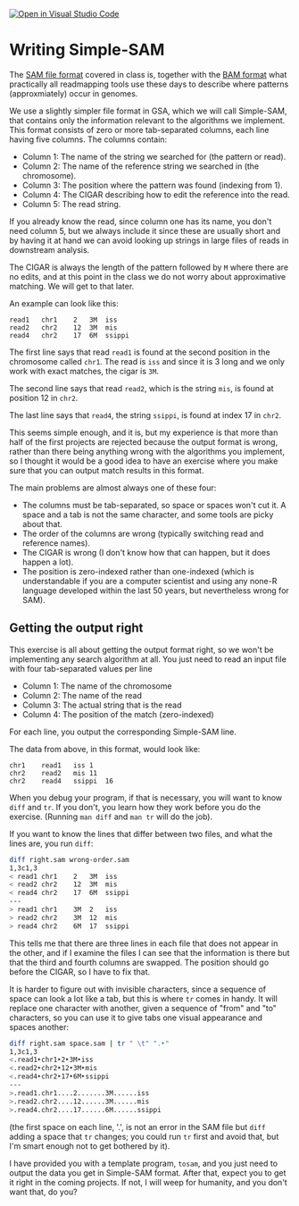 [![Open in Visual Studio Code](https://classroom.github.com/assets/open-in-vscode-c66648af7eb3fe8bc4f294546bfd86ef473780cde1dea487d3c4ff354943c9ae.svg)](https://classroom.github.com/online_ide?assignment_repo_id=8371147&assignment_repo_type=AssignmentRepo)
# Writing Simple-SAM

The [SAM file format](https://en.wikipedia.org/wiki/SAM_(file_format)) covered in class is, together with the [BAM format](https://en.wikipedia.org/wiki/Binary_Alignment_Map) what practically all readmapping tools use these days to describe where patterns (approxmiately) occur in genomes.

We use a slightly simpler file format in GSA, which we will call Simple-SAM, that contains only the information relevant to the algorithms we implement. This format consists of zero or more tab-separated columns, each line having five columns. The columns contain:

 * Column 1: The name of the string we searched for (the pattern or read).
 * Column 2: The name of the reference string we searched in (the chromosome).
 * Column 3: The position where the pattern was found (indexing from 1).
 * Column 4: The CIGAR describing how to edit the reference into the read.
 * Column 5: The read string.

If you already know the read, since column one has its name, you don't need column 5, but we always include it since these are usually short and by having it at hand we can avoid looking up strings in large files of reads in downstream analysis.

The CIGAR is always the length of the pattern followed by `M` where there are no edits, and at this point in the class we do not worry about approximative matching. We will get to that later.

An example can look like this:

```
read1	chr1	2	3M	iss
read2	chr2	12	3M	mis
read4	chr2	17	6M	ssippi
```

The first line says that read `read1` is found at the second position in the chromosome called `chr1`. The read is `iss` and since it is 3 long and we only work with exact matches, the cigar is `3M`.

The second line says that read `read2`, which is the string `mis`, is found at position 12 in `chr2`.

The last line says that `read4`, the string `ssippi`, is found at index 17 in `chr2`.

This seems simple enough, and it is, but my experience is that more than half of the first projects are rejected because the output format is wrong, rather than there being anything wrong with the algorithms you implement, so I thought it would be a good idea to have an exercise where you make sure that you can output match results in this format.

The main problems are almost always one of these four:

 * The columns must be tab-separated, so space or spaces won't cut it. A space and a tab is not the same character, and some tools are picky about that.
 * The order of the columns are wrong (typically switching read and reference names).
 * The CIGAR is wrong (I don't know how that can happen, but it does happen a lot).
 * The position is zero-indexed rather than one-indexed (which is understandable if you are a computer scientist and using any none-R language developed within the last 50 years, but nevertheless wrong for SAM).

## Getting the output right

This exercise is all about getting the output format right, so we won't be implementing any search algorithm at all. You just need to read an input file with four tab-separated values per line

 * Column 1: The name of the chromosome
 * Column 2: The name of the read
 * Column 3: The actual string that is the read
 * Column 4: The position of the match (zero-indexed)

For each line, you output the corresponding Simple-SAM line.

The data from above, in this format, would look like:

```
chr1    read1   iss 1
chr2    read2   mis 11
chr2    read4   ssippi  16
```

When you debug your program, if that is necessary, you will want to know `diff` and `tr`. If you don't, you learn how they work before you do the exercise. (Running `man diff` and `man tr` will do the job).

If you want to know the lines that differ between two files, and what the lines are, you run `diff`:

```sh
diff right.sam wrong-order.sam
1,3c1,3
< read1	chr1	2	3M	iss
< read2	chr2	12	3M	mis
< read4	chr2	17	6M	ssippi
---
> read1	chr1	3M  2	iss
> read2	chr2	3M  12	mis
> read4	chr2	6M  17	ssippi
```

This tells me that there are three lines in each file that does not appear in the other, and if I examine the files I can see that the information is there but that the third and fourth columns are swapped. The position should go before the CIGAR, so I have to fix that.

It is harder to figure out with invisible characters, since a sequence of space can look a lot like a tab, but this is where `tr` comes in handy. It will replace one character with another, given a sequence of "from" and "to" characters, so you can use it to give tabs one visual appearance and spaces another:

```sh
diff right.sam space.sam | tr " \t" ".‣"
1,3c1,3
<.read1‣chr1‣2‣3M‣iss
<.read2‣chr2‣12‣3M‣mis
<.read4‣chr2‣17‣6M‣ssippi
---
>.read1.chr1....2.......3M......iss
>.read2.chr2....12......3M......mis
>.read4.chr2....17......6M......ssippi
```

(the first space on each line, '.', is not an error in the SAM file but `diff` adding a space that `tr` changes; you could run `tr` first and avoid that, but I'm smart enough not to get bothered by it).

I have provided you with a template program, `tosam`, and you just need to output the data you get in Simple-SAM format. After that, expect you to get it right in the coming projects. If not, I will weep for humanity, and you don't want that, do you?

